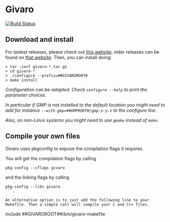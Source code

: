 Givaro
======

[![Build Status](https://ci.inria.fr/linbox/buildStatus/icon?job=Givaro)](https://ci.inria.fr/linbox/job/Givaro/)

Download and install
--------------------

For lastest releases, please check out [this website](http://github.com/linbox-team/givaro); older releases can be found on [that website](https://forge.imag.fr/frs/?group_id=187).
Then, you can install doing:

```
> tar -zxvf givaro-*.tar.gz
> cd givaro-*
> ./configure --prefix=##GIVAROROOT#
> make install
```

*Configuration can be adapted. Check `configure --help` to print the parameter choices.*

*In particular if GMP is not installed to the default location you might need to add for instance `--with-gmp=##GMPROOT#/gmp-x-y-z` to the configure line.*

*Also, on non-Linux systems you might need to use `gmake` instead of `make`.*

Compile your own files
----------------------

Givaro uses pkgconfig to expose the compilation flags it requires.

You will get the compilation flags by calling 
```
pkg-config --cflags givaro
``` 
and the linking flags by calling 
```
pkg-config --libs givaro
```.

An alternative option is to just add the following line to your Makefile. Then a simple call will compile your C and C++ files.
```
include ##GIVAROROOT##/bin/givaro-makefile
```
